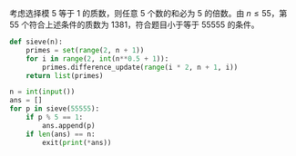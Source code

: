 考虑选择模 $5$ 等于 $1$ 的质数，则任意 $5$ 个数的和必为 $5$ 的倍数。由 $n \leq 55$，第 $55$ 个符合上述条件的质数为 $1381$，符合题目小于等于 $55555$ 的条件。


```python
def sieve(n):
    primes = set(range(2, n + 1))
    for i in range(2, int(n**0.5 + 1)):
        primes.difference_update(range(i * 2, n + 1, i))
    return list(primes)

n = int(input())
ans = []
for p in sieve(55555):
    if p % 5 == 1:
        ans.append(p)
    if len(ans) == n:
        exit(print(*ans))

```
